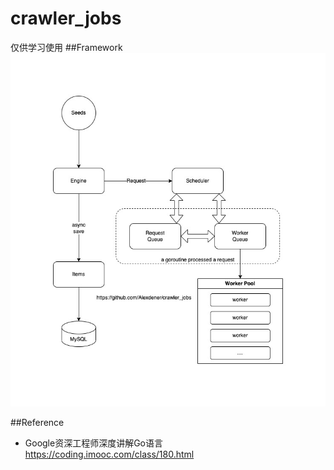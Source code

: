 # crawler_jobs
仅供学习使用
##Framework
![image](./doc/framework.jpg)

##Reference
 - Google资深工程师深度讲解Go语言 https://coding.imooc.com/class/180.html